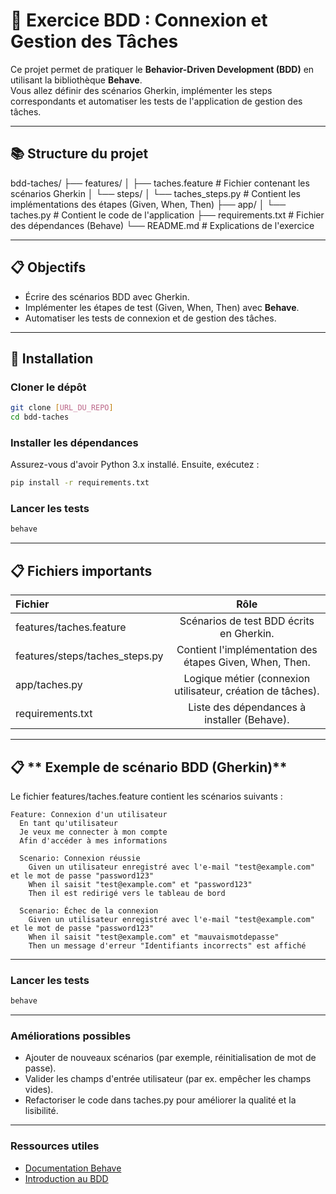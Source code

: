 # 📘 Exercice BDD : Connexion et Gestion des Tâches

Ce projet permet de pratiquer le **Behavior-Driven Development (BDD)** en utilisant la bibliothèque **Behave**.  
Vous allez définir des scénarios Gherkin, implémenter les steps correspondants et automatiser les tests de l'application de gestion des tâches.  

---

## 📚 **Structure du projet**
bdd-taches/
 ├── features/ 
 │ ├── taches.feature # Fichier contenant les scénarios Gherkin 
 │ └── steps/ 
 │ └── taches_steps.py # Contient les implémentations des étapes (Given, When, Then) 
 ├── app/ 
 │ └── taches.py # Contient le code de l'application 
 ├── requirements.txt # Fichier des dépendances (Behave) 
 └── README.md # Explications de l'exercice


---

## 📋 **Objectifs**
- Écrire des scénarios BDD avec Gherkin.
- Implémenter les étapes de test (Given, When, Then) avec **Behave**.
- Automatiser les tests de connexion et de gestion des tâches.  

---

## 🚀 **Installation**

###  **Cloner le dépôt**
```bash
git clone [URL_DU_REPO]
cd bdd-taches
```
###  **Installer les dépendances**
Assurez-vous d'avoir Python 3.x installé. Ensuite, exécutez :
```bash
pip install -r requirements.txt
```

###  **Lancer les tests**
```bash
behave
```

---

## 📋 **Fichiers importants**

| Fichier  | Rôle        |
| :--------------- |:---------------:| 
| features/taches.feature |   	Scénarios de test BDD écrits en Gherkin.        |
| features/steps/taches_steps.py  | Contient l'implémentation des étapes Given, When, Then.            |
| app/taches.py | 	Logique métier (connexion utilisateur, création de tâches).          |
| requirements.txt| Liste des dépendances à installer (Behave).          |

---

## 📋 ** Exemple de scénario BDD (Gherkin)**
Le fichier features/taches.feature contient les scénarios suivants :
```gherkin
Feature: Connexion d'un utilisateur
  En tant qu'utilisateur
  Je veux me connecter à mon compte
  Afin d'accéder à mes informations

  Scenario: Connexion réussie
    Given un utilisateur enregistré avec l'e-mail "test@example.com" et le mot de passe "password123"
    When il saisit "test@example.com" et "password123"
    Then il est redirigé vers le tableau de bord

  Scenario: Échec de la connexion
    Given un utilisateur enregistré avec l'e-mail "test@example.com" et le mot de passe "password123"
    When il saisit "test@example.com" et "mauvaismotdepasse"
    Then un message d'erreur "Identifiants incorrects" est affiché
 ```
---

 ###  **Lancer les tests**
```bash
behave
```
--- 
 ###  **Améliorations possibles**

- Ajouter de nouveaux scénarios (par exemple, réinitialisation de mot de passe).
- Valider les champs d'entrée utilisateur (par ex. empêcher les champs vides).
- Refactoriser le code dans taches.py pour améliorer la qualité et la lisibilité.

---
 ###  **Ressources utiles**

- [Documentation Behave](https://behave.readthedocs.io/en/latest/)
- [Introduction au BDD](https://www.youtube.com/watch?v=333nX_Q9-3s)
